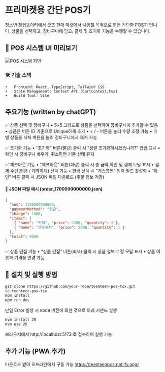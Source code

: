 # 프리마켓용 간단 POS기

청소년 창업동아리에서 굿즈 판매 마켓에서 사용할 목적으로 만든 간단한 POS기 입니다.
상품을 선택하고, 장바구니에 담고, 결제 및 초기화 기능을 수행할 수 있습니다.

## 🎯 **POS 시스템 UI 미리보기**
![POS 시스템 화면](https://i.imgur.com/VMqNfey.png)



### 🛠 기술 스택
	•	Frontend: React, TypeScript, Tailwind CSS
	•	State Management: Context API (CartContext.tsx)
	•	Build Tool: Vite

## 주요기능 (written by chatGPT)

✅ 상품 선택 및 장바구니
	•	5×5 그리드로 상품을 선택하여 장바구니에 추가할 수 있음
	•	상품은 버튼 ID 기준으로 Unique하게 추가
	•	+ / - 버튼을 눌러 수량 조정 가능
	•	개별 상품을 삭제 버튼을 눌러 장바구니에서 제거 가능

✅ 초기화 기능
	•	“초기화” 버튼(빨강) 클릭 시 “정말 초기화하시겠습니까?” 팝업 표시
	•	확인 시 장바구니 비우기, 취소하면 기존 상태 유지

✅ 체크아웃 기능
	•	“체크아웃” 버튼(파랑) 클릭 시 총 금액 확인 및 결제 모달 표시
	•	결제 수단(현금 / 계좌이체) 선택 가능
	•	현금 선택 시 “거스름돈” 입력 필드 활성화
	•	“확인” 버튼 클릭 시 JSON 파일 다운로드 (주문 정보 저장)


#### 🔹 JSON 파일 예시 (order_1700000000000.json)
```json
{
  "seq": 1700000000000,
  "paymentMethod": "현금",
  "change": 1000,
  "items": [
    { "name": "커피", "price": 2000, "quantity": 2 },
    { "name": "샌드위치", "price": 5000, "quantity": 1 }
  ],
  "total": 9000
}
```
✅ 상품 편집 기능
	•	“상품 편집” 버튼(회색) 클릭 시 상품 정보 수정 모달 표시
	•	상품 이름과 가격을 변경 가능
  

## 🔧 설치 및 실행 방법
```sh
git clone https://github.com/your-repo/teenteen-pos-tsx.git
cd teenteen-pos-tsx
npm install
npm run dev
```

만일 Error 발생 시 node 버전에 의한 것으로 아래 커맨드 실행
```sh
nvm install 20
nvm use 20
```

브라우저에서 http://localhost:5173 로 접속하여 실행 가능


## 추가 기능 (PWA 추가)
다운로드 받아 오프라인에서 구동 가능
https://teenteenpos.netlify.app/